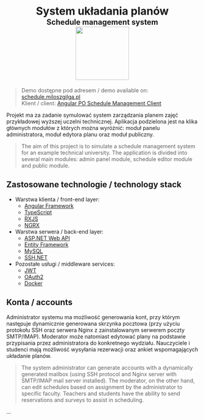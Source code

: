 <h1 align="center">
    System układania planów
    <br>
    <sup><sup>Schedule management system</sup></sup>
    <br>
    <img src="https://cdn.miloszgilga.pl/schedule-management-github-app-logo.png" width="140" height="140">
</h1>

> Demo dostępne pod adresem / demo available on: [schedule.miloszgilga.pl](https://schedule.miloszgilga.pl/) <br>
> Klient / client: [Angular PO Schedule Management Client](https://github.com/Milosz08/Angular_PO_Schedule_Management_Client) <br>

Projekt ma za zadanie symulować system zarządzania planem zajęć przykładowej wyższej uczelni technicznej. Aplikacja podzielona jest na klika głównych modułów z których można wyróżnić: moduł panelu administratora, moduł edytora planu oraz moduł publiczny.<br>
> The aim of this project is to simulate a schedule management system for an example technical university. The application is divided into several main modules: admin panel module, schedule editor module and public module. <br>

## Zastosowane technologie / technology stack
- Warstwa klienta / front-end layer:
    - [Angular Framework](https://angular.io/)
    - [TypeScript](https://www.typescriptlang.org/)
    - [RXJS](https://rxjs.dev/)
    - [NGRX](https://ngrx.io/)
- Warstwa serwera / back-end layer:
    - [ASP.NET Web API](https://dotnet.microsoft.com/en-us/apps/aspnet)
    - [Entity Framework](https://docs.microsoft.com/pl-pl/ef/)
    - [MySQL](https://www.mysql.com/)
    - [SSH.NET](https://github.com/sshnet/SSH.NET)
- Pozostałe usługi / middleware services:     
    - [JWT](https://jwt.io/)
    - [OAuth2](https://oauth.net/2/)
    - [Docker](https://www.docker.com/)

## Konta / accounts
Administrator systemu ma możliwość generowania kont, przy którym następuje dynamicznie generowana skrzynka pocztowa (przy użyciu protokołu SSH oraz serwera Nginx z zainstalowanym serwerem poczty SMTP/IMAP). Moderator może natomiast edytować plany na podstawie przypisania przez administratora do konkretnego wydziału. Nauczyciele i studenci mają możliwość wysyłania rezerwacji oraz ankiet wspomagających układanie planów.<br>
> The system administrator can generate accounts with a dynamically generated mailbox (using SSH protocol and Nginx server with SMTP/IMAP mail server installed). The moderator, on the other hand, can edit schedules based on assignment by the administrator to specific faculty. Teachers and students have the ability to send reservations and surveys to assist in scheduling.

...
